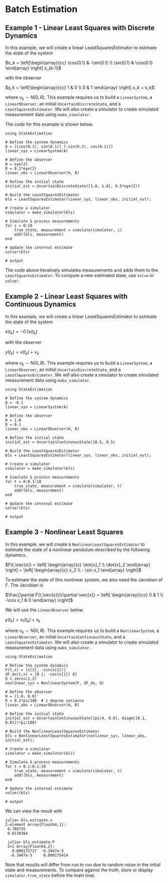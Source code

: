 # Batch Estimation


## Example 1 - Linear Least Squares with Discrete Dynamics

In this example, we will create a linear LeastSquaresEstimator to estimate the
state of the system

$x_k = \left[\begin{array}{cc} \cos(0.1) & -\sin(0.1) \\ \sin(0.1) & \cos(0.1) \end{array} \right] x_{k-1}$

with the observer

$y_k = \left[\begin{array}{cc} 1 & 0 \\ 0 & 1 \end{array} \right] x_k + v_k$

where $v_k \sim N(0, R)$. This example requires us to build a `LinearSystem`,
a `LinearObserver`, an initial `UncertainDiscreteState`, and a
`LeastSquaresEstimator`. We will also create a simulator to create simulated
measurement data using `make_simulator`.

The code for this example is shown below.

```jldoctest
using StateEstimation

# Define the system dynamics
A = [[cos(0.1), sin(0.1)] [-sin(0.1), cos(0.1)]]
linear_sys = LinearSystem(A)

# Define the observer
H = eye(2)
R = 0.1*eye(2)
linear_obs = LinearObserver(H, R)

# Define the initial state
initial_est = UncertainDiscreteState([1.0, 1.0], 0.5*eye(2))

# Build the LeastSquaresEstimator
bls = LeastSquaresEstimator(linear_sys, linear_obs, initial_est);

# Create a simulator
simulator = make_simulator(bls)

# Simulate & process measurements
for i = 0:10
    true_state, measurement = simulate(simulator, i)
    add!(bls, measurement)
end

# Update the internal estimate
solve!(bls)

# output

```

The code above iteratively simulates measurements and adds them to the
`LeastSquaresEstimator`. To compute a new estimated state, use `solve` or
`solve!`.



## Example 2 - Linear Least Squares with Continuous Dynamics

In this example, we will create a linear LeastSquaresEstimator to estimate the
state of the system

$\dot{x}(t_k) = -0.1 x(t_k)$

with the observer

$y(t_k) = x(t_k) + v_k$

where $v_k \sim N(0, R)$. This example requires us to build a `LinearSystem`, a `LinearObserver`, an initial `UncertainDiscreteState`, and a
`LeastSquaresEstimator`. We will also create a simulator to create simulated measurement data using `make_simulator`.

```jldoctest
using StateEstimation

# Define the system dynamics
A = -0.1
linear_sys = LinearSystem(A)

# Define the observer
H = 1.0
R = 0.1
linear_obs = LinearObserver(H, R)

# Define the initial state
initial_est = UncertainContinuousState(10.5, 0.5)

# Build the LeastSquaresEstimator
bls = LeastSquaresEstimator(linear_sys, linear_obs, initial_est);

# Create a simulator
simulator = make_simulator(bls)

# Simulate & process measurements
for t = 0:0.1:10
    true_state, measurement = simulate(simulator, t)
    add!(bls, measurement)
end

# Update the internal estimate
solve!(bls)

# output

```


## Example 3 - Nonlinear Least Squares

In this example, we will create a `NonlinearLeastSquaresEstimator` to estimate
the state of a nonlinear pendulum described by the following dynamics.

$F(t,\vec{x}) = \left[ \begin{array}{c} \dot{x}_1 \\ \dot{x}_2 \end{array} \right] = \left[ \begin{array}{c} x_2 \\ - \sin x_1 \end{array} \right]$

To estimate the state of this nonlinear system, we also need the Jacobian of
$F$. The Jacobian is

$\frac{\partial F(t,\vec{x})}{\partial \vec{x}} = \left[ \begin{array}{cc} 0 & 1 \\ -\cos x_1 & 0 \end{array} \right]$

We will use the `LinearObserver` below.

$y(t_k) = x_1(t_k) + v_k$

where $v_k \sim N(0, R)$. This example requires us to build a `NonlinearSystem`,
a `LinearObserver`, an initial `UncertainContinuousState`, and a
`LeastSquaresEstimator`. We will also create a simulator to create simulated
measurement data using `make_simulator`.

```jldoctest
using StateEstimation

# Define the system dynamics
F(t,x) = [x[2], -sin(x[1])]
dF_dx(t,x) = [0 1; -cos(x[1]) 0]
Q = zeros(2,2)
nonlinear_sys = NonlinearSystem(F, dF_dx, Q)

# Define the observer
H = [1.0, 0.0]'
R = 0.1*pi/180  # 1 degree variance
linear_obs = LinearObserver(H, R)

# Define the initial state
initial_est = UncertainContinuousState([pi/4, 0.0], diagm([0.1, 0.01])*pi/180)

# Build the NonlinearLeastSquaresEstimator
bls = NonlinearLeastSquaresEstimator(nonlinear_sys, linear_obs, initial_est);

# Create a simulator
simulator = make_simulator(bls)

# Simulate & process measurements
for t = 0.1:0.1:10
    true_state, measurement = simulate(simulator, t)
    add!(bls, measurement)
end

# Update the internal estimate
solve!(bls)

# output

```

We can view the result with

```
julia> bls.estimate.x
2-element Array{Float64,1}:
 0.789735
 0.0138364

 julia> bls.estimate.P
 2×2 Array{Float64,2}:
   0.000175727  -6.3447e-5  
  -6.3447e-5     0.000175414
```

Note that results will differ from run to run due to random noise in the
initial state and measurements. To compare against the truth, store or display
`simulator.true_state` before the main loop.
